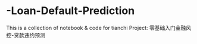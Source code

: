# -Loan-Default-Prediction
This is a collection of notebook &amp; code for tianchi Project: 零基础入门金融风控-贷款违约预测
